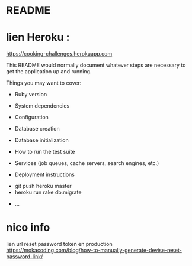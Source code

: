 # README


# lien Heroku :

https://cooking-challenges.herokuapp.com


This README would normally document whatever steps are necessary to get the
application up and running.

Things you may want to cover:

* Ruby version

* System dependencies

* Configuration

* Database creation

* Database initialization

* How to run the test suite

* Services (job queues, cache servers, search engines, etc.)

* Deployment instructions

- git push heroku master
- heroku run rake db:migrate


* ...


# nico info 

lien url reset password token en production
https://mokacoding.com/blog/how-to-manually-generate-devise-reset-password-link/